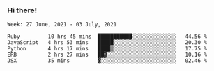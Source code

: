 ### Hi there!

<!--START_SECTION:waka-->
```text
Week: 27 June, 2021 - 03 July, 2021

Ruby         10 hrs 45 mins  ███████████░░░░░░░░░░░░░░   44.56 % 
JavaScript   4 hrs 53 mins   █████░░░░░░░░░░░░░░░░░░░░   20.30 % 
Python       4 hrs 17 mins   ████▒░░░░░░░░░░░░░░░░░░░░   17.75 % 
ERB          2 hrs 27 mins   ██▓░░░░░░░░░░░░░░░░░░░░░░   10.16 % 
JSX          35 mins         ▓░░░░░░░░░░░░░░░░░░░░░░░░   02.46 % 
```
<!--END_SECTION:waka-->
